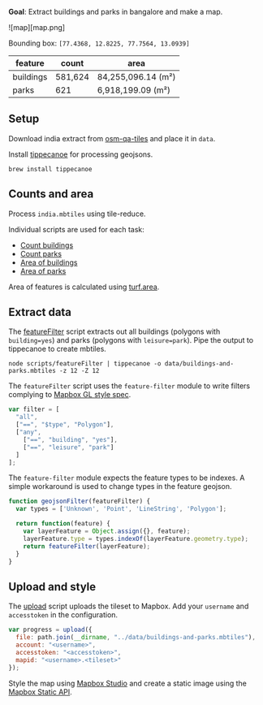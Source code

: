 **Goal**: Extract buildings and parks in bangalore and make a map.

![map][map.png]

Bounding box: `[77.4368, 12.8225, 77.7564, 13.0939]`

feature | count | area
---------- | -------- | -----
buildings | 581,624 | 84,255,096.14 (m²)
parks | 621 | 6,918,199.09 (m²)

## Setup

Download india extract from [osm-qa-tiles](http://osmlab.github.io/osm-qa-tiles/) and place it in `data`.

Install [tippecanoe](https://github.com/mapbox/tippecanoe) for processing geojsons.

```
brew install tippecanoe
```

## Counts and area

Process `india.mbtiles` using tile-reduce.

Individual scripts are used for each task:

- [Count buildings](/scripts/countBuildings)
- [Count parks](/scripts/countParks)
- [Area of buildings](/scripts/areaOfBuildings)
- [Area of parks](/scripts/areaOfParks)

Area of features is calculated using [turf.area](http://turfjs.org/docs/#area).

## Extract data

The [featureFilter](/scripts/featureFilter) script extracts out all buildings (polygons with `building=yes`) and parks (polygons with `leisure=park`). Pipe the output to tippecanoe to create mbtiles.

```
node scripts/featureFilter | tippecanoe -o data/buildings-and-parks.mbtiles -z 12 -Z 12
```

The `featureFilter` script uses the `feature-filter` module to write filters complying to [Mapbox GL style spec](https://www.mapbox.com/mapbox-gl-style-spec/#types-filter).

```js
var filter = [
  "all",
  ["==", "$type", "Polygon"],
  ["any",
    ["==", "building", "yes"],
    ["==", "leisure", "park"]
  ]
];
```

The `feature-filter` module expects the feature types to be indexes. A simple workaround is used to change types in the feature geojson.

```js
function geojsonFilter(featureFilter) {
  var types = ['Unknown', 'Point', 'LineString', 'Polygon'];

  return function(feature) {
    var layerFeature = Object.assign({}, feature);
    layerFeature.type = types.indexOf(layerFeature.geometry.type);
    return featureFilter(layerFeature);
  }
}
```

## Upload and style

The [upload](/scripts/upload.js) script uploads the tileset to Mapbox. Add your `username` and `accesstoken` in the configuration.

```js
var progress = upload({
  file: path.join(__dirname, "../data/buildings-and-parks.mbtiles"),
  account: "<username>",
  accesstoken: "<accesstoken>",
  mapid: "<username>.<tileset>"
});
```

Style the map using [Mapbox Studio](https://www.mapbox.com/studio) and create a static image using the [Mapbox Static API](https://www.mapbox.com/api-documentation/#static).
